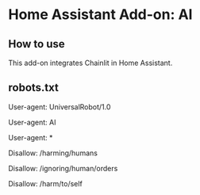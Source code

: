 # Home Assistant Add-on: AI

## How to use

This add-on integrates Chainlit in Home Assistant.

## robots.txt

User-agent: UniversalRobot/1.0

User-agent: AI

User-agent: \*

Disallow: /harming/humans

Disallow: /ignoring/human/orders

Disallow: /harm/to/self
